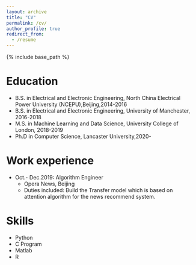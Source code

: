 ```yaml
---
layout: archive
title: "CV"
permalink: /cv/
author_profile: true
redirect_from:
  - /resume
---
```


{% include base_path %}

Education
======
* B.S. in Electrical and Electronic Engineering, North China Electrical Power University (NCEPU),Beijing,2014-2016
* B.S. in Electrical and Electronic Engineering, University of Manchester, 2016-2018
* M.S. in Machine Learning and Data Science, University College of London, 2018-2019
* Ph.D in Computer Science, Lancaster University,2020-

Work experience
======
* Oct.- Dec.2019: Algorithm Engineer
  * Opera News, Beijing
  * Duties included: Build the Transfer model which is based on attention algorithm for the news recommend system.
 


  
Skills
======
* Python
* C Program
* Matlab
* R
 

